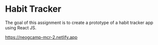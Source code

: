 # Habit Tracker
The goal of this assignment is to create a prototype of a habit tracker app using React JS.

https://neogcamp-mcr-2.netlify.app